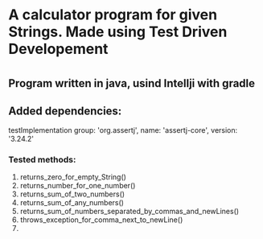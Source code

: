 # A calculator program for given Strings. Made using Test Driven Developement
#
## Program written in java, usind Intellji  with gradle
## Added dependencies:
testImplementation group: 'org.assertj', name: 'assertj-core', version: '3.24.2'

### Tested methods:
  1) returns_zero_for_empty_String()
  2) returns_number_for_one_number()
  3) returns_sum_of_two_numbers()
  4) returns_sum_of_any_numbers()
  5) returns_sum_of_numbers_separated_by_commas_and_newLines()
  6) throws_exception_for_comma_next_to_newLine()
  7) 
